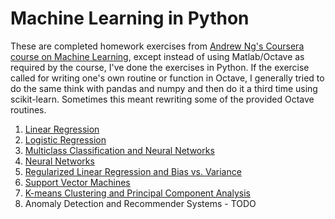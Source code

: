 # Machine Learning in Python

These are completed homework exercises from [Andrew Ng's Coursera
course on Machine
Learning](https://www.coursera.org/learn/machine-learning), except
instead of using Matlab/Octave as required by the course, I've done
the exercises in Python. If the exercise called for writing one's own
routine or function in Octave, I generally tried to do the same think
with pandas and numpy and then do it a third time using scikit-learn.
Sometimes this meant rewriting some of the provided Octave routines.

1. [Linear Regression](https://github.com/wesbarnett/MachineLearning/tree/master/ex1) 
2. [Logistic Regression](https://github.com/wesbarnett/MachineLearning/tree/master/ex2)
3. [Multiclass Classification and Neural Networks](https://github.com/wesbarnett/MachineLearning/tree/master/ex3)
4. [Neural Networks](https://github.com/wesbarnett/MachineLearning/tree/master/ex4)
5. [Regularized Linear Regression and Bias vs. Variance](https://github.com/wesbarnett/MachineLearning/tree/master/ex5)
6. [Support Vector Machines](https://github.com/wesbarnett/MachineLearning/tree/master/ex6)
7. [K-means Clustering and Principal Component Analysis](https://github.com/wesbarnett/MachineLearning/tree/master/ex7)
8. Anomaly Detection and Recommender Systems - TODO
